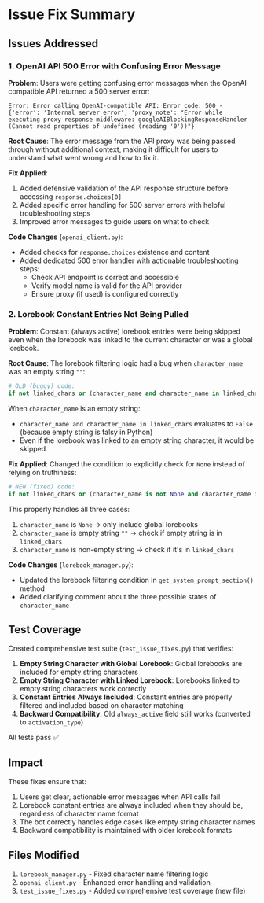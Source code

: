 # Issue Fix Summary

## Issues Addressed

### 1. OpenAI API 500 Error with Confusing Error Message

**Problem**: Users were getting confusing error messages when the OpenAI-compatible API returned a 500 server error:
```
Error: Error calling OpenAI-compatible API: Error code: 500 - {'error': 'Internal server error', 'proxy_note': "Error while executing proxy response middleware: googleAIBlockingResponseHandler (Cannot read properties of undefined (reading '0'))"}
```

**Root Cause**: The error message from the API proxy was being passed through without additional context, making it difficult for users to understand what went wrong and how to fix it.

**Fix Applied**:
1. Added defensive validation of the API response structure before accessing `response.choices[0]`
2. Added specific error handling for 500 server errors with helpful troubleshooting steps
3. Improved error messages to guide users on what to check

**Code Changes** (`openai_client.py`):
- Added checks for `response.choices` existence and content
- Added dedicated 500 error handler with actionable troubleshooting steps:
  - Check API endpoint is correct and accessible
  - Verify model name is valid for the API provider
  - Ensure proxy (if used) is configured correctly

### 2. Lorebook Constant Entries Not Being Pulled

**Problem**: Constant (always active) lorebook entries were being skipped even when the lorebook was linked to the current character or was a global lorebook.

**Root Cause**: The lorebook filtering logic had a bug when `character_name` was an empty string `""`:

```python
# OLD (buggy) code:
if not linked_chars or (character_name and character_name in linked_chars):
```

When `character_name` is an empty string:
- `character_name and character_name in linked_chars` evaluates to `False` (because empty string is falsy in Python)
- Even if the lorebook was linked to an empty string character, it would be skipped

**Fix Applied**:
Changed the condition to explicitly check for `None` instead of relying on truthiness:

```python
# NEW (fixed) code:
if not linked_chars or (character_name is not None and character_name in linked_chars):
```

This properly handles all three cases:
1. `character_name` is `None` → only include global lorebooks
2. `character_name` is empty string `""` → check if empty string is in `linked_chars`
3. `character_name` is non-empty string → check if it's in `linked_chars`

**Code Changes** (`lorebook_manager.py`):
- Updated the lorebook filtering condition in `get_system_prompt_section()` method
- Added clarifying comment about the three possible states of `character_name`

## Test Coverage

Created comprehensive test suite (`test_issue_fixes.py`) that verifies:

1. **Empty String Character with Global Lorebook**: Global lorebooks are included for empty string characters
2. **Empty String Character with Linked Lorebook**: Lorebooks linked to empty string characters work correctly
3. **Constant Entries Always Included**: Constant entries are properly filtered and included based on character matching
4. **Backward Compatibility**: Old `always_active` field still works (converted to `activation_type`)

All tests pass ✅

## Impact

These fixes ensure that:
1. Users get clear, actionable error messages when API calls fail
2. Lorebook constant entries are always included when they should be, regardless of character name format
3. The bot correctly handles edge cases like empty string character names
4. Backward compatibility is maintained with older lorebook formats

## Files Modified

1. `lorebook_manager.py` - Fixed character name filtering logic
2. `openai_client.py` - Enhanced error handling and validation
3. `test_issue_fixes.py` - Added comprehensive test coverage (new file)
